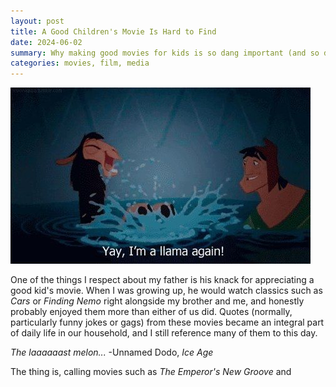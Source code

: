 ```yaml
---
layout: post
title: A Good Children's Movie Is Hard to Find
date: 2024-06-02
summary: Why making good movies for kids is so dang important (and so dang *hard*)
categories: movies, film, media
---
```


![Emperor Kuzco](/images/posts/childrens-movies/llama.jpg)

One of the things I respect about my father is his knack for appreciating a good kid's movie. When I was growing up, he would watch classics such as *Cars* or *Finding Nemo* right alongside my brother and me, and honestly probably enjoyed them more than either of us did. Quotes (normally, particularly funny jokes or gags) from these movies became an integral part of daily life in our household, and I still reference many of them to this day.

*The laaaaaast melon...*
-Unnamed Dodo, *Ice Age*

The thing is, calling movies such as *The Emperor's New Groove* and 